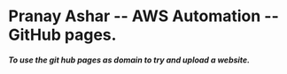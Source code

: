 # Pranay Ashar -- AWS Automation -- GitHub pages.

##### To use the git hub pages as domain to try and upload a website.
